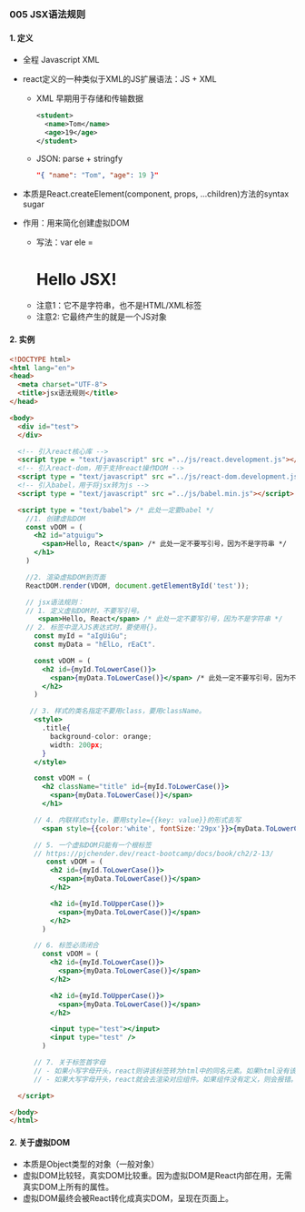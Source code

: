 ### 005 JSX语法规则

#### 1. 定义
  - 全程 Javascript XML
  - react定义的一种类似于XML的JS扩展语法：JS + XML
    - XML 早期用于存储和传输数据
      ```xml
      <student>
        <name>Tom</name>
        <age>19</age>
      </student>
      ```
    - JSON: parse + stringfy
      ```json
      "{ "name": "Tom", "age": 19 }"
      ```
    
  - 本质是React.createElement(component, props, ...children)方法的syntax sugar
  - 作用：用来简化创建虚拟DOM
    - 写法：var ele = <h1>Hello JSX!</h1>
    - 注意1：它不是字符串，也不是HTML/XML标签
    - 注意2: 它最终产生的就是一个JS对象

#### 2. 实例
  ```html
  <!DOCTYPE html>
  <html lang="en">
  <head>
    <meta charset="UTF-8">
    <title>jsx语法规则</title>
  </head>

  <body>
    <div id="test">
    </div>

    <!-- 引入react核心库 -->
    <script type = "text/javascript" src ="../js/react.development.js"></script>
    <!-- 引入react-dom，用于支持react操作DOM -->
    <script type = "text/javascript" src ="../js/react-dom.development.js"></script>
    <!-- 引入babel，用于将jsx转为js -->
    <script type = "text/javascript" src ="../js/babel.min.js"></script>

    <script type = "text/babel"> /* 此处一定要babel */
      //1. 创建虚拟DOM
      const vDOM = (
        <h2 id="atguigu">
          <span>Hello, React</span> /* 此处一定不要写引号，因为不是字符串 */
        </h1> 
      )

      //2. 渲染虚拟DOM到页面
      ReactDOM.render(VDOM, document.getElementById('test'));

      // jsx语法规则：
      // 1. 定义虚拟DOM时，不要写引号。
         <span>Hello, React</span> /* 此处一定不要写引号，因为不是字符串 */
      // 2. 标签中混入JS表达式时，要使用{}。
        const myId = "aIgUiGu";
        const myData = "hElLo, rEaCt".

        const vDOM = (
          <h2 id={myId.ToLowerCase()}>
            <span>{myData.ToLowerCase()}</span> /* 此处一定不要写引号，因为不是字符串 */
          </h2>
        )

       // 3. 样式的类名指定不要用class，要用className。
        <style>
          .title{
            background-color: orange;
            width: 200px;
          }
        </style>

        const vDOM = (
          <h2 className="title" id={myId.ToLowerCase()}>
            <span>{myData.ToLowerCase()}</span>
          </h1>

        // 4. 内联样式style，要用style={{key: value}}的形式去写
          <span style={{color:'white', fontSize:'29px'}}>{myData.ToLowerCase()}</span>

        // 5. 一个虚拟DOM只能有一个根标签
        // https://pjchender.dev/react-bootcamp/docs/book/ch2/2-13/
           const vDOM = (
            <h2 id={myId.ToLowerCase()}>
              <span>{myData.ToLowerCase()}</span> 
            </h2>

            <h2 id={myId.ToUpperCase()}>
              <span>{myData.ToLowerCase()}</span>
            </h2>
          )

        // 6. 标签必须闭合
          const vDOM = (
            <h2 id={myId.ToLowerCase()}>
              <span>{myData.ToLowerCase()}</span> 
            </h2>

            <h2 id={myId.ToUpperCase()}>
              <span>{myData.ToLowerCase()}</span>
            </h2>

            <input type="test"></input>
            <input type="test" />
          )

        // 7. 关于标签首字母
        // - 如果小写字母开头，react则讲该标签转为html中的同名元素。如果html没有该标签对应的同名元素，则会报错。
        // - 如果大写字母开头，react就会去渲染对应组件。如果组件没有定义，则会报错。

    </script>

  </body>
  </html>
  ```

#### 2. 关于虚拟DOM 
  - 本质是Object类型的对象（一般对象）
  - 虚拟DOM比较轻，真实DOM比较重。因为虚拟DOM是React内部在用，无需真实DOM上所有的属性。
  - 虚拟DOM最终会被React转化成真实DOM，呈现在页面上。
